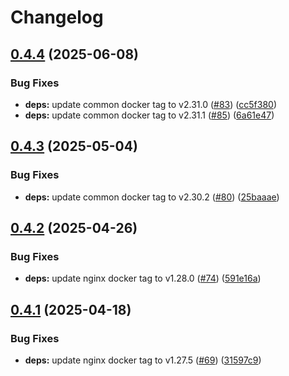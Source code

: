 # Changelog

## [0.4.4](https://github.com/mikemrm/charts/compare/nginx-redirect-v0.4.3...nginx-redirect-v0.4.4) (2025-06-08)


### Bug Fixes

* **deps:** update common docker tag to v2.31.0 ([#83](https://github.com/mikemrm/charts/issues/83)) ([cc5f380](https://github.com/mikemrm/charts/commit/cc5f38043f8cdabdc10c9e6b78d7c88be2192bc8))
* **deps:** update common docker tag to v2.31.1 ([#85](https://github.com/mikemrm/charts/issues/85)) ([6a61e47](https://github.com/mikemrm/charts/commit/6a61e47ffa3ae69babdabca04539b391e21128bb))

## [0.4.3](https://github.com/mikemrm/charts/compare/nginx-redirect-v0.4.2...nginx-redirect-v0.4.3) (2025-05-04)


### Bug Fixes

* **deps:** update common docker tag to v2.30.2 ([#80](https://github.com/mikemrm/charts/issues/80)) ([25baaae](https://github.com/mikemrm/charts/commit/25baaaeff9a9172cc5e653c6f68bc0fe12a3431a))

## [0.4.2](https://github.com/mikemrm/charts/compare/nginx-redirect-v0.4.1...nginx-redirect-v0.4.2) (2025-04-26)


### Bug Fixes

* **deps:** update nginx docker tag to v1.28.0 ([#74](https://github.com/mikemrm/charts/issues/74)) ([591e16a](https://github.com/mikemrm/charts/commit/591e16a0f773adcbbe0d9aeb9c32798269090a21))

## [0.4.1](https://github.com/mikemrm/charts/compare/nginx-redirect-v0.4.0...nginx-redirect-v0.4.1) (2025-04-18)


### Bug Fixes

* **deps:** update nginx docker tag to v1.27.5 ([#69](https://github.com/mikemrm/charts/issues/69)) ([31597c9](https://github.com/mikemrm/charts/commit/31597c932105a4956bdb1e03882c518639c83129))
